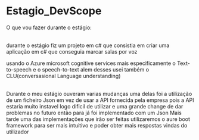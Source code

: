 # Estagio_DevScope

<p> O que vou fazer durante o estágio: </p>

<br> durante o estágio fiz um projeto em c# que consistia em criar uma aplicação em c# que conseguia marcar salas por voz <p> usando o Azure microsoft cognitive services mais especificamente o Text-to-speech e o speech-to-text alem desses usei também o CLU(conversasional Language understanding) </p>  </br>
Durante o meu estágio ouveram varias mudanças uma delas foi a utilização de um ficheiro Json em vez de usar a API fornecida pela empresa pois a API estaria muito instavel logo dificil de utilizar e uma grande change de dar problemas no futuro então para já foi implementado com um Json 
Mais tarde uma das implementações que irão ser feitas utilizaremos o aure boot framework para ser mais intuitivo e poder obter mais respostas vindas do utilizador 
